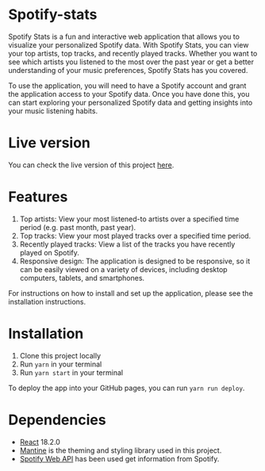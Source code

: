 # Spotify-stats

Spotify Stats is a fun and interactive web application that allows you to visualize your personalized Spotify data. With Spotify Stats, you can view your top artists, top tracks, and recently played tracks. Whether you want to see which artists you listened to the most over the past year or get a better understanding of your music preferences, Spotify Stats has you covered.

To use the application, you will need to have a Spotify account and grant the application access to your Spotify data. Once you have done this, you can start exploring your personalized Spotify data and getting insights into your music listening habits.

# Live version

You can check the live version of this project [here](https://hamidfarmani.github.io/spotify-stats/).

# Features

1. Top artists: View your most listened-to artists over a specified time period (e.g. past month, past year).
2. Top tracks: View your most played tracks over a specified time period.
3. Recently played tracks: View a list of the tracks you have recently played on Spotify.
4. Responsive design: The application is designed to be responsive, so it can be easily viewed on a variety of devices, including desktop computers, tablets, and smartphones.

For instructions on how to install and set up the application, please see the installation instructions.

# Installation

1. Clone this project locally
2. Run `yarn` in your terminal
3. Run `yarn start` in your terminal

To deploy the app into your GitHub pages, you can run `yarn run deploy`.

# Dependencies

- [React](https://reactjs.org/) 18.2.0
- [Mantine](https://mantine.dev/) is the theming and styling library used in this project.
- [Spotify Web API](https://developer.spotify.com/documentation/web-api/reference/#/) has been used get information from Spotify.
